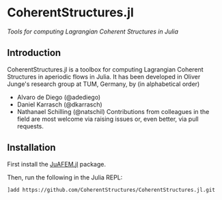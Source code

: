 # CoherentStructures.jl
*Tools for computing Lagrangian Coherent Structures in Julia*

## Introduction

CoherentStructures.jl is a toolbox for computing Lagrangian Coherent Structures
in aperiodic flows in Julia.
It has been developed in Oliver Junge's research group at TUM, Germany, by (in alphabetical order)
   * Alvaro de Diego (@adediego)
   * Daniel Karrasch (@dkarrasch)
   * Nathanael Schilling (@natschil)
Contributions from colleagues in the field are most welcome via raising issues or, even better, via pull requests.

## Installation

First install the [JuAFEM.jl](https://github.com/KristofferC/JuAFEM.jl) package.

Then, run the following in the Julia REPL:

    ]add https://github.com/CoherentStructures/CoherentStructures.jl.git
